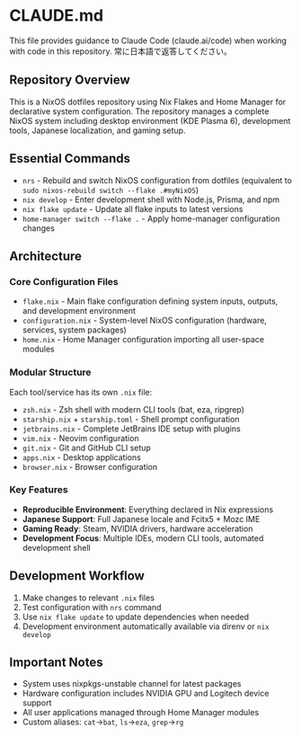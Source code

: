 # CLAUDE.md

This file provides guidance to Claude Code (claude.ai/code) when working with code in this repository.
常に日本語で返答してください。

## Repository Overview

This is a NixOS dotfiles repository using Nix Flakes and Home Manager for declarative system configuration. The repository manages a complete NixOS system including desktop environment (KDE Plasma 6), development tools, Japanese localization, and gaming setup.

## Essential Commands

- `nrs` - Rebuild and switch NixOS configuration from dotfiles (equivalent to `sudo nixos-rebuild switch --flake .#myNixOS`)
- `nix develop` - Enter development shell with Node.js, Prisma, and npm
- `nix flake update` - Update all flake inputs to latest versions
- `home-manager switch --flake .` - Apply home-manager configuration changes

## Architecture

### Core Configuration Files
- `flake.nix` - Main flake configuration defining system inputs, outputs, and development environment
- `configuration.nix` - System-level NixOS configuration (hardware, services, system packages)
- `home.nix` - Home Manager configuration importing all user-space modules

### Modular Structure
Each tool/service has its own `.nix` file:
- `zsh.nix` - Zsh shell with modern CLI tools (bat, eza, ripgrep)
- `starship.nix` + `starship.toml` - Shell prompt configuration
- `jetbrains.nix` - Complete JetBrains IDE setup with plugins
- `vim.nix` - Neovim configuration
- `git.nix` - Git and GitHub CLI setup
- `apps.nix` - Desktop applications
- `browser.nix` - Browser configuration

### Key Features
- **Reproducible Environment**: Everything declared in Nix expressions
- **Japanese Support**: Full Japanese locale and Fcitx5 + Mozc IME
- **Gaming Ready**: Steam, NVIDIA drivers, hardware acceleration
- **Development Focus**: Multiple IDEs, modern CLI tools, automated development shell

## Development Workflow

1. Make changes to relevant `.nix` files
2. Test configuration with `nrs` command
3. Use `nix flake update` to update dependencies when needed
4. Development environment automatically available via direnv or `nix develop`

## Important Notes

- System uses nixpkgs-unstable channel for latest packages
- Hardware configuration includes NVIDIA GPU and Logitech device support
- All user applications managed through Home Manager modules
- Custom aliases: `cat`→`bat`, `ls`→`eza`, `grep`→`rg`
